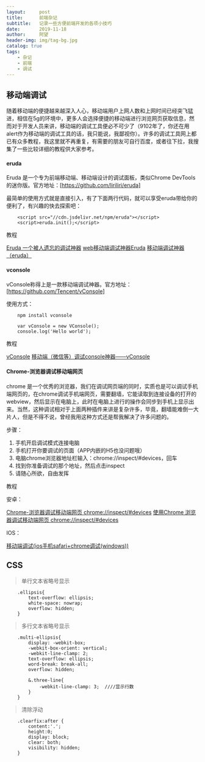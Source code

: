 ```yaml
---
layout:     post
title:      前端杂记
subtitle:   记录一些方便前端开发的各项小技巧
date:       2019-11-18
author:     阿望
header-img: img/tag-bg.jpg
catalog: true
tags:
    - 杂记
    - 前端
    - 调试
---
```


## 移动端调试

随着移动端的便捷越来越深入人心，移动端用户上网人数和上网时间已经突飞猛进，相信在5g的环境中，更多人会选择便捷的移动端进行浏览网页获取信息，然而对于开发人员来讲，移动端的调试工具便必不可少了（9102年了，你还在用alert作为移动端的调试工具的话，我只能说，我鄙视你）。许多的调试工具网上都已有众多教程，我这里就不再重复，有需要的朋友可自行百度，或者往下拉，我搜集了一些比较详细的教程供大家参考。

#### eruda

Eruda 是一个专为前端移动端、移动端设计的调试面板，类似Chrome DevTools 的迷你版。官方地址：[https://github.com/liriliri/eruda]

最简单的使用方式就是直接引入，有了下面两行代码，就可以享受eruda带给你的便利了，有兴趣的快去探索吧：

```
    <script src="//cdn.jsdelivr.net/npm/eruda"></script>
    <script>eruda.init();</script>
```

教程

[Eruda 一个被人遗忘的调试神器](https://www.cnblogs.com/zhangycun/p/10138404.html)
[web移动端调试神器Eruda](https://blog.csdn.net/wrathli/article/details/82534109)
[移动端调试神器（eruda）](https://www.cnblogs.com/milo-wjh/p/6807753.html)

#### vconsole

vConsole称得上是一款移动端调试神器。官方地址：[https://github.com/Tencent/vConsole]

使用方式：
```
    npm install vconsole

    var vConsole = new VConsole();
    console.log('Hello world');

```

教程

[vConsole](https://blog.csdn.net/m0_37218692/article/details/85616947)
[移动端（微信等）调试console神器——vConsole](https://www.jianshu.com/p/d04b0dc714e2)

#### Chrome-浏览器调试移动端网页

chrome 是一个优秀的浏览器，我们在调试网页端的同时，实质也是可以调试手机端网页的，在chrome调试手机端网页，需要翻墙，它能读取到连接设备的打开的webview，然后显示在电脑上，此时在电脑上进行的操作会同步到手机上显示出来。当然，这种调试相对于上面两种插件来讲是复杂许多，毕竟，翻墙能难倒一大片人，但是不得不说，曾经我用这种方式还是帮我解决了许多问题的。

步骤：

1. 手机开启调试模式连接电脑
2. 手机打开你要调试的页面（APP内嵌的H5也没问题哦）
3. 电脑chrome浏览器地址栏输入：chrome://inspect/#devices，回车
4. 找到你准备调试的那个地址，然后点击inspect
5. 请随心所欲，自由发挥

教程

安卓：

[Chrome-浏览器调试移动端网页 chrome://inspect/#devices](https://www.jianshu.com/p/4d6fbdddad5c)
[使用Chrome 浏览器调试移动端网页 chrome://inspect/#devices](https://yq.aliyun.com/articles/657677)

IOS：

[移动端调试(ios手机safari+chrome调试(windows))](https://www.jianshu.com/p/e256932453dd)

## CSS

> 单行文本省略号显示
```
    .ellipsis{
        text-overflow: ellipsis;
        white-space: nowrap;
        overflow: hidden;	
    }
```
> 多行文本省略号显示
```
    .multi-ellipsis{
        display: -webkit-box;
        -webkit-box-orient: vertical;
        -webkit-line-clamp: 2;
        text-overflow: ellipsis;
        word-break: break-all;
        overflow: hidden;
        
        &.three-line{		
            -webkit-line-clamp: 3;  ////显示行数
        }
    }
```
> 清除浮动
```
    .clearfix:after {
        content:'.';
        height:0;
        display: block;
        clear: both;
        visibility: hidden;
    }
```